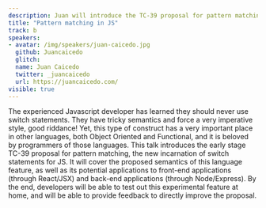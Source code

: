 ```yaml
---
description: Juan will introduce the TC-39 proposal for pattern matching, the new incarnation of switch statements for JS, and cover the use cases for today's applications.
title: "Pattern matching in JS"
track: b
speakers:
- avatar: /img/speakers/juan-caicedo.jpg
  github: Juancaicedo
  glitch:
  name: Juan Caicedo
  twitter: _juancaicedo
  url: https://juancaicedo.com/
visible: true
---
```


The experienced Javascript developer has learned they should never use switch statements. They have tricky semantics and force a very imperative style, good riddance! Yet, this type of construct has a very important place in other languages, both Object Oriented and Functional, and it is beloved by programmers of those languages. This talk introduces the early stage TC-39 proposal for pattern matching, the new incarnation of switch statements for JS. It will cover the proposed semantics of this language feature, as well as its potential applications to front-end applications (through React/JSX) and back-end applications (through Node/Express). By the end, developers will be able to test out this experimental feature at home, and will be able to provide feedback to directly improve the proposal.

